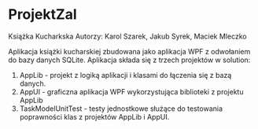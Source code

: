 # ProjektZal
Książka Kucharkska
Autorzy: Karol Szarek, Jakub Syrek, Maciek Mleczko

Aplikacja książki kucharskiej zbudowana jako aplikacja WPF z odwołaniem do bazy danych SQLite.
Aplikacja składa się z trzech projektów w solution:
1. AppLib - projekt z logiką aplikacji i klasami do łączenia się z bazą danych.
2. AppUI - graficzna aplikacja WPF wykorzystująca biblioteki z projektu AppLib
3. TaskModelUnitTest - testy jednostkowe służące do testowania poprawności klas z projektów AppLib i AppUI.
